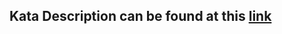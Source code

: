 ## Kata Description can be found at this [link](https://www.codewars.com/kata/557f6437bf8dcdd135000010)
